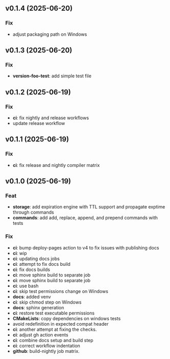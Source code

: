 ## v0.1.4 (2025-06-20)

### Fix

- adjust packaging path on Windows

## v0.1.3 (2025-06-20)

### Fix

- **version-foo-test**: add simple test file

## v0.1.2 (2025-06-19)

### Fix

- **ci**: fix nightly and release workflows
- update release workflow

## v0.1.1 (2025-06-19)

### Fix

- **ci**: fix release and nightly compiler matrix

## v0.1.0 (2025-06-19)

### Feat

- **storage**: add expiration engine with TTL support and propagate exptime through commands
- **commands**: add add, replace, append, and prepend commands with tests

### Fix

- **ci**: bump deploy-pages action to v4 to fix issues with publishing docs
- **ci**: wip
- **ci**: updating docs jobs
- **ci**: attempt to fix docs build
- **ci**: fix docs builds
- **ci**: move sphinx build to separate job
- **ci**: move sphinx build to separate job
- **ci**: use bash
- **ci**: skip test permissions change on Windows
- **docs**: added venv
- **ci**: skip chmod step on Windows
- **docs**: sphinx generation
- **ci**: restore test executable permissions
- **CMakeLists**: copy dependencies on windows tests
- avoid redefinition in expected compat header
- **ci**: another attempt at fixing the checks.
- **ci**: adjust gh action events
- **ci**: combine docs setup and build step
- **ci**: correct workflow indentation
- **github**: build-nightly job matrix.
